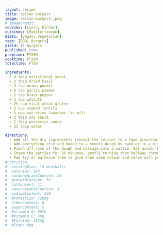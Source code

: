 ```yaml
---
layout: recipe
title: Seitan Burgers
image: seitan-burgers.jpeg
# imagecredit:
courses: [Lunch, Dinner]
cuisines: [Mediterranean]
diets: [Vegan, Vegetarian]
tags: [BBQ, Burgers]
yield: 15 burgers
published: true
preptime: PT25M
cooktime: PT25M
totaltime: PT1H

ingredients:
  - 4 tbsp nutritional yeast
  - 2 tbsp dried basil
  - 3 tsp onion powder
  - 2 tsp garlic powder
  - 1 tsp black pepper
  - 1 cup walnuts
  - 2½ cup vital wheat gluten
  - 2 cup cooked lentils
  - ½ cup sun-dried tomatoes (in oil)
  - 2 tbsp soy sauce
  - 2 tbsp worcester sauce
  - 12 tbsp water

directions:
  - Add all the dry ingredients (except the seitan) to a food processor and pulse until you reach a crumb.
  - Add everything else and kneed to a smooth dough by hand or in a mixer.
  - Pinch off some of the dough and massage into a pattie. Set aside. Repeat until all the dough is used up.
  - Steam the patties for 25 minutes, gently turning them halfway through. They will expand a bit when they steam. Once the steaming is done, you can either prepare them right away, or allow them to cool completely and store in an air-tight container in the fridge for up to 5 days, or freeze for later.
  - Pan fry or barbecue them to give them some colour and serve with your favourite sauce.
#nutrition:
#  servingSize: ~5 meatballs
#  calories: 343
#  carbohydrateContent: 26
#  proteinContent: 39
#  fatContent: 11
#  saturatedFatContent: 1
#  sodiumContent: 540
#  #Potassium: 728mg
#  fiberContent: 8
#  sugarContent: 5
#  #vitamin A: 80IU
#  #Vitamin C: 4mg
#  #Calcium: 112mg
#  #Iron: 6mg
---
```

